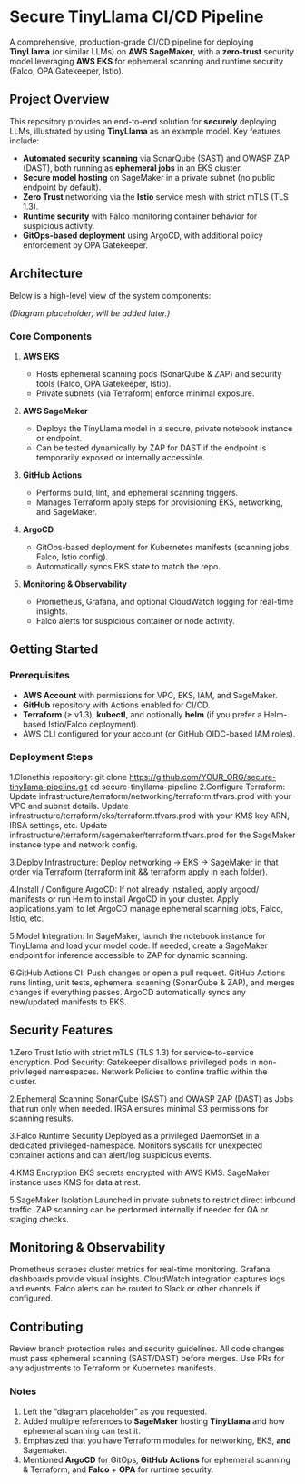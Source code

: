 # Secure TinyLlama CI/CD Pipeline

A comprehensive, production-grade CI/CD pipeline for deploying **TinyLlama** (or similar LLMs) on **AWS SageMaker**, with a **zero-trust** security model leveraging **AWS EKS** for ephemeral scanning and runtime security (Falco, OPA Gatekeeper, Istio).

## Project Overview

This repository provides an end-to-end solution for **securely** deploying LLMs, illustrated by using **TinyLlama** as an example model. Key features include:

- **Automated security scanning** via SonarQube (SAST) and OWASP ZAP (DAST), both running as **ephemeral jobs** in an EKS cluster.
- **Secure model hosting** on SageMaker in a private subnet (no public endpoint by default).
- **Zero Trust** networking via the **Istio** service mesh with strict mTLS (TLS 1.3).
- **Runtime security** with Falco monitoring container behavior for suspicious activity.
- **GitOps-based deployment** using ArgoCD, with additional policy enforcement by OPA Gatekeeper.

## Architecture

Below is a high-level view of the system components:

*(Diagram placeholder; will be added later.)*

### Core Components

1. **AWS EKS**  
   - Hosts ephemeral scanning pods (SonarQube & ZAP) and security tools (Falco, OPA Gatekeeper, Istio).
   - Private subnets (via Terraform) enforce minimal exposure.

2. **AWS SageMaker**  
   - Deploys the TinyLlama model in a secure, private notebook instance or endpoint.
   - Can be tested dynamically by ZAP for DAST if the endpoint is temporarily exposed or internally accessible.

3. **GitHub Actions**  
   - Performs build, lint, and ephemeral scanning triggers.
   - Manages Terraform apply steps for provisioning EKS, networking, and SageMaker.

4. **ArgoCD**  
   - GitOps-based deployment for Kubernetes manifests (scanning jobs, Falco, Istio config).
   - Automatically syncs EKS state to match the repo.

5. **Monitoring & Observability**  
   - Prometheus, Grafana, and optional CloudWatch logging for real-time insights.
   - Falco alerts for suspicious container or node activity.

## Getting Started

### Prerequisites

- **AWS Account** with permissions for VPC, EKS, IAM, and SageMaker.
- **GitHub** repository with Actions enabled for CI/CD.
- **Terraform** (≥ v1.3), **kubectl**, and optionally **helm** (if you prefer a Helm-based Istio/Falco deployment).
- AWS CLI configured for your account (or GitHub OIDC-based IAM roles).

### Deployment Steps ###

1.Clonethis repository:
   git clone https://github.com/YOUR_ORG/secure-tinyllama-pipeline.git
   cd secure-tinyllama-pipeline
2.Configure Terraform:
Update infrastructure/terraform/networking/terraform.tfvars.prod with your VPC and subnet details.
Update infrastructure/terraform/eks/terraform.tfvars.prod with your KMS key ARN, IRSA settings, etc.
Update infrastructure/terraform/sagemaker/terraform.tfvars.prod for the SageMaker instance type and network config.

3.Deploy Infrastructure:
Deploy networking → EKS → SageMaker in that order via Terraform (terraform init && terraform apply in each folder).

4.Install / Configure ArgoCD:
If not already installed, apply argocd/ manifests or run Helm to install ArgoCD in your cluster.
Apply applications.yaml to let ArgoCD manage ephemeral scanning jobs, Falco, Istio, etc.

5.Model Integration:
In SageMaker, launch the notebook instance for TinyLlama and load your model code.
If needed, create a SageMaker endpoint for inference accessible to ZAP for dynamic scanning.

6.GitHub Actions CI:
Push changes or open a pull request.
GitHub Actions runs linting, unit tests, ephemeral scanning (SonarQube & ZAP), and merges changes if everything passes.
ArgoCD automatically syncs any new/updated manifests to EKS.

## Security Features ##
1.Zero Trust
Istio with strict mTLS (TLS 1.3) for service-to-service encryption.
Pod Security: Gatekeeper disallows privileged pods in non-privileged namespaces.
Network Policies to confine traffic within the cluster.

2.Ephemeral Scanning
SonarQube (SAST) and OWASP ZAP (DAST) as Jobs that run only when needed.
IRSA ensures minimal S3 permissions for scanning results.

3.Falco Runtime Security
Deployed as a privileged DaemonSet in a dedicated privileged-namespace.
Monitors syscalls for unexpected container actions and can alert/log suspicious events.

4.KMS Encryption
EKS secrets encrypted with AWS KMS.
SageMaker instance uses KMS for data at rest.

5.SageMaker Isolation
Launched in private subnets to restrict direct inbound traffic.
ZAP scanning can be performed internally if needed for QA or staging checks.


## Monitoring & Observability ##

Prometheus scrapes cluster metrics for real-time monitoring.
Grafana dashboards provide visual insights.
CloudWatch integration captures logs and events.
Falco alerts can be routed to Slack or other channels if configured.


## Contributing ##
Review branch protection rules and security guidelines.
All code changes must pass ephemeral scanning (SAST/DAST) before merges.
Use PRs for any adjustments to Terraform or Kubernetes manifests.



### Notes
1. Left the “diagram placeholder” as you requested.  
2. Added multiple references to **SageMaker** hosting **TinyLlama** and how ephemeral scanning can test it.  
3. Emphasized that you have Terraform modules for networking, EKS, **and** Sagemaker.  
4. Mentioned **ArgoCD** for GitOps, **GitHub Actions** for ephemeral scanning & Terraform, and **Falco** + **OPA** for runtime security.
